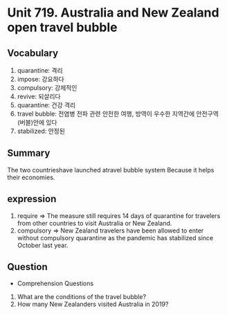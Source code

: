 # Unit 719. Australia and New Zealand open travel bubble

## Vocabulary
1. quarantine: 격리
2. impose: 강요하다
3. compulsory: 강제적인
4. revive: 되살리다
5. quarantine: 건강 격리
6. travel bubble: 전염병 전파 관련 안전한 여행, 방역이 우수한 지역간에 안전구역(버블)안에 있다
7. stabilized: 안정된


## Summary
The two countrieshave launched atravel bubble system Because it helps their economies.

## expression
1. require => The measure still requires 14 days of quarantine for travelers from other countries to visit Australia or New Zealand.
2. compulsory => New Zealand travelers have been allowed to enter without compulsory quarantine as the pandemic has stabilized since October last year.

## Question
- Comprehension Questions
1. What are the conditions of the travel bubble?
2. How many New Zealanders visited Australia in 2019?
